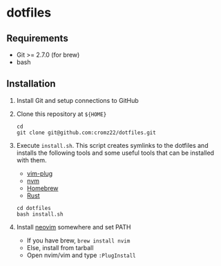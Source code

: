 # dotfiles

## Requirements

- Git >= 2.7.0 (for brew)
- bash

## Installation

1. Install Git and setup connections to GitHub

1. Clone this repository at `${HOME}`

	```
	cd
	git clone git@github.com:cromz22/dotfiles.git
	```

1. Execute `install.sh`. This script creates symlinks to the dotfiles and installs the following tools and some useful tools that can be installed with them.

	- [vim-plug](https://github.com/junegunn/vim-plug) 
	- [nvm](https://github.com/nvm-sh/nvm)
	- [Homebrew](https://brew.sh/)
	- [Rust](https://www.rust-lang.org/tools/install)

	```
	cd dotfiles
	bash install.sh
	```

1. Install [neovim](https://github.com/neovim/neovim) somewhere and set PATH

	- If you have brew, `brew install nvim`
	- Else, install from tarball
	- Open nvim/vim and type `:PlugInstall`
